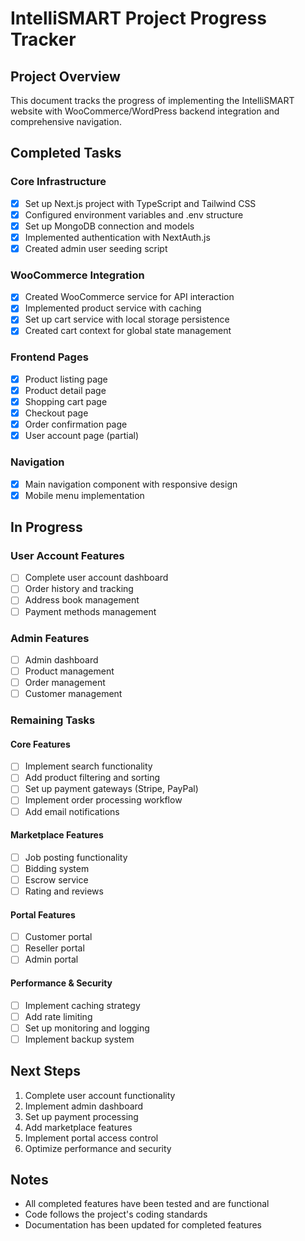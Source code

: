 # IntelliSMART Project Progress Tracker

## Project Overview
This document tracks the progress of implementing the IntelliSMART website with WooCommerce/WordPress backend integration and comprehensive navigation.

## Completed Tasks

### Core Infrastructure
- [x] Set up Next.js project with TypeScript and Tailwind CSS
- [x] Configured environment variables and .env structure
- [x] Set up MongoDB connection and models
- [x] Implemented authentication with NextAuth.js
- [x] Created admin user seeding script

### WooCommerce Integration
- [x] Created WooCommerce service for API interaction
- [x] Implemented product service with caching
- [x] Set up cart service with local storage persistence
- [x] Created cart context for global state management

### Frontend Pages
- [x] Product listing page
- [x] Product detail page
- [x] Shopping cart page
- [x] Checkout page
- [x] Order confirmation page
- [x] User account page (partial)

### Navigation
- [x] Main navigation component with responsive design
- [x] Mobile menu implementation

## In Progress

### User Account Features
- [ ] Complete user account dashboard
- [ ] Order history and tracking
- [ ] Address book management
- [ ] Payment methods management

### Admin Features
- [ ] Admin dashboard
- [ ] Product management
- [ ] Order management
- [ ] Customer management

### Remaining Tasks

#### Core Features
- [ ] Implement search functionality
- [ ] Add product filtering and sorting
- [ ] Set up payment gateways (Stripe, PayPal)
- [ ] Implement order processing workflow
- [ ] Add email notifications

#### Marketplace Features
- [ ] Job posting functionality
- [ ] Bidding system
- [ ] Escrow service
- [ ] Rating and reviews

#### Portal Features
- [ ] Customer portal
- [ ] Reseller portal
- [ ] Admin portal

#### Performance & Security
- [ ] Implement caching strategy
- [ ] Add rate limiting
- [ ] Set up monitoring and logging
- [ ] Implement backup system

## Next Steps
1. Complete user account functionality
2. Implement admin dashboard
3. Set up payment processing
4. Add marketplace features
5. Implement portal access control
6. Optimize performance and security

## Notes
- All completed features have been tested and are functional
- Code follows the project's coding standards
- Documentation has been updated for completed features
